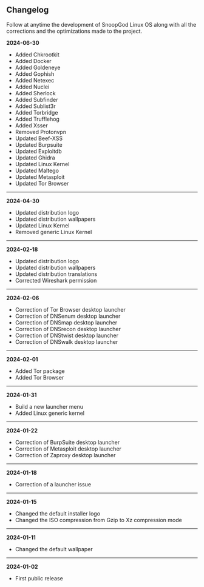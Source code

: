 ## Changelog

Follow at anytime the development of SnoopGod Linux OS along with all the corrections and the optimizations made to the project.

**2024-06-30**

- Added Chkrootkit
- Added Docker
- Added Goldeneye
- Added Gophish
- Added Netexec
- Added Nuclei
- Added Sherlock
- Added Subfinder
- Added Sublist3r
- Added Torbridge
- Added Trufflehog
- Added Xsser
- Removed Protonvpn
- Updated Beef-XSS
- Updated Burpsuite
- Updated Exploitdb
- Updated Ghidra
- Updated Linux Kernel
- Updated Maltego
- Updated Metasploit
- Updated Tor Browser

* * *

**2024-04-30**

- Updated distribution logo
- Updated distribution wallpapers
- Updated Linux Kernel
- Removed generic Linux Kernel

* * *

**2024-02-18**

- Updated distribution logo
- Updated distribution wallpapers
- Updated distribution translations
- Corrected Wireshark permission

* * *

**2024-02-06**

- Correction of Tor Browser desktop launcher
- Correction of DNSenum desktop launcher
- Correction of DNSmap desktop launcher
- Correction of DNSrecon desktop launcher
- Correction of DNStwist desktop launcher
- Correction of DNSwalk desktop launcher

* * *

**2024-02-01**

- Added Tor package
- Added Tor Browser

* * *

**2024-01-31**

- Build a new launcher menu
- Added Linux generic kernel

* * *

**2024-01-22**

- Correction of BurpSuite desktop launcher
- Correction of Metasploit desktop launcher
- Correction of Zaproxy desktop launcher

* * *

**2024-01-18**

- Correction of a launcher issue

* * *

**2024-01-15**

- Changed the default installer logo
- Changed the ISO compression from Gzip to Xz compression mode

* * *

**2024-01-11**

- Changed the default wallpaper

* * *

**2024-01-02**

- First public release
